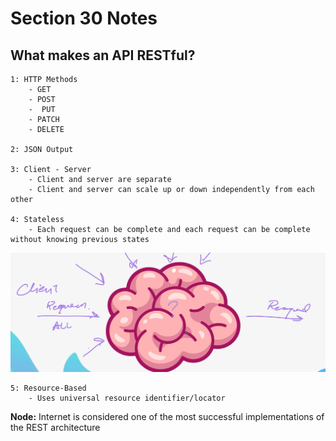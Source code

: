 # Section 30 Notes

## What makes an API RESTful?

    1: HTTP Methods
        - GET
        - POST
        -  PUT
        - PATCH
        - DELETE

    2: JSON Output

    3: Client - Server
        - Client and server are separate
        - Client and server can scale up or down independently from each other

    4: Stateless
        - Each request can be complete and each request can be complete without knowing previous states
![image](./assets/statelessIllustration.png)

    5: Resource-Based
        - Uses universal resource identifier/locator

**Node:** Internet is considered one of the most successful implementations of the REST architecture